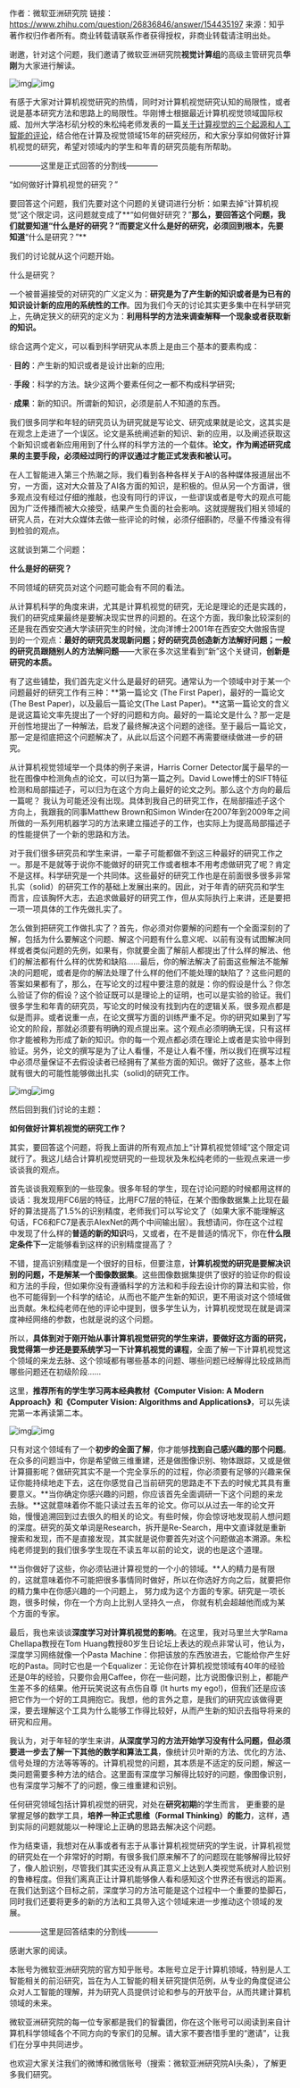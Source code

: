 作者：微软亚洲研究院
链接：https://www.zhihu.com/question/26836846/answer/154435197
来源：知乎
著作权归作者所有。商业转载请联系作者获得授权，非商业转载请注明出处。



谢邀，针对这个问题，我们邀请了微软亚洲研究院**视觉计算组**的高级主管研究员**华刚**为大家进行解读。

![img](https://pic4.zhimg.com/50/v2-193cc6a72418f0367b42c25e24d00f1f_hd.jpg?source=1940ef5c)![img](https://pic4.zhimg.com/80/v2-193cc6a72418f0367b42c25e24d00f1f_720w.jpg?source=1940ef5c)

有感于大家对计算机视觉研究的热情，同时对计算机视觉研究认知的局限性，或者说是基本研究方法和思路上的局限性。华刚博士根据最近计算机视觉领域国际权威、加州大学洛杉矶分校的朱松纯老师发表的一篇[关于计算视觉的三个起源和人工智能的评论](https://link.zhihu.com/?target=http%3A//mp.weixin.qq.com/s%3F__biz%3DMzAwMTA3MzM4Nw%3D%3D%26mid%3D2649439592%26idx%3D1%26sn%3Dfdb687300e4a930fdd08c23d8816bbd8%26chksm%3D82c0d4ecb5b75dfae69dd0a219916ab8533da9a6d02d3c7cfbcc5323579c16033bba7407f2b5%26scene%3D21%23wechat_redirect)，结合他在计算及视觉领域15年的研究经历，和大家分享如何做好计算机视觉的研究，希望对领域内的学生和年青的研究员能有所帮助。



————这里是正式回答的分割线————

“如何做好计算机视觉的研究？” 

要回答这个问题，我们先要对这个问题的关键词进行分析：如果去掉“计算机视觉”这个限定词，这问题就变成了**“如何做好研究？”**那么，要回答这个问题，我们就要知道“什么是好的研究？”而要定义什么是好的研究，必须回到根本，先要知道**“什么是研究？”**

我们的讨论就从这个问题开始。

什么是研究？

一个被普遍接受的对研究的广义定义为：**研究是为了产生新的知识或者是为已有的知识设计新的应用的系统性的工作**。因为我们今天的讨论其实更多集中在科学研究上，先确定狭义的研究的定义为：**利用科学的方法来调查解释一个现象或者获取新的知识。**

综合这两个定义，可以看到科学研究从本质上是由三个基本的要素构成：

· **目的**：产生新的知识或者是设计出新的应用; 

· **手段**：科学的方法。缺少这两个要素任何之一都不构成科学研究; 

· **成果**：新的知识。所谓新的知识，必须是前人不知道的东西。

我们很多同学和年轻的研究员认为研究就是写论文、研究成果就是论文，这其实是在观念上走进了一个误区。论文是系统阐述新的知识、新的应用，以及阐述获取这个新知识或者新应用用到了什么样的科学方法的一个载体。**论文，作为阐述研究成果的主要手段，必须经过同行的评议通过才能正式发表和被认可。**

在人工智能进入第三个热潮之际，我们看到各种各样关于AI的各种媒体报道层出不穷，一方面，这对大众普及了AI各方面的知识，是积极的。但从另一个方面讲，很多观点没有经过仔细的推敲，也没有同行的评议，一些谬误或者是夸大的观点可能因为广泛传播而被大众接受，结果产生负面的社会影响。这就提醒我们相关领域的研究人员，在对大众媒体去做一些评论的时候，必须仔细斟酌，尽量不传播没有得到检验的观点。

这就谈到第二个问题：

**什么是好的研究？**

不同领域的研究员对这个问题可能会有不同的看法。

从计算机科学的角度来讲，尤其是计算机视觉的研究，无论是理论的还是实践的，我们的研究成果最终是要解决现实世界的问题的。在这个方面，我印象比较深刻的还是我在西安交通大学读研究生的时候，沈向洋博士2001年在西安交大做报告提到的一个观点：**最好的研究员发现新问题；好的研究员创造新方法解好问题；一般的研究员跟随别人的方法解问题**——大家在多次这里看到“新”这个关键词，**创新是研究的本质。**

有了这些铺垫，我们首先定义什么是最好的研究。通常认为一个领域中对于某一个问题最好的研究工作有三种：**第一篇论文 (The First Paper)，最好的一篇论文 (The Best Paper)，以及最后一篇论文(The Last Paper)。**这第一篇论文的含义是说这篇论文率先提出了一个好的问题和方向。最好的一篇论文是什么？那一定是开创性地提出了一种解法，启发了最终解决这个问题的途径。至于最后一篇论文，那一定是彻底把这个问题解决了，从此以后这个问题不再需要继续做进一步的研究。

从计算机视觉领域举一个具体的例子来讲，Harris Corner Detector属于最早的一批在图像中检测角点的论文，可以归为第一篇之列。David Lowe博士的SIFT特征检测和局部描述子，可以归为在这个方向上最好的论文之列。那么这个方向的最后一篇呢？ 我认为可能还没有出现。具体到我自己的研究工作，在局部描述子这个方向上，我跟我的同事Matthew Brown和Simon Winder在2007年到2009年之间所做的一系列用机器学习的方法来建立描述子的工作，也实际上为提高局部描述子的性能提供了一个新的思路和方法。

对于我们很多研究员和学生来讲，一辈子可能都做不到这三种最好的研究工作之一。那是不是就等于说你不能做好的研究工作或者根本不用考虑做研究了呢？肯定不是这样。科学研究是一个共同体。这些最好的研究工作也是在前面很多很多非常扎实（solid）的研究工作的基础上发展出来的。因此，对于年青的研究员和学生而言，应该胸怀大志，去追求做最好的研究工作，但从实际执行上来讲，还是要把一项一项具体的工作先做扎实了。

怎么做到把研究工作做扎实了？首先，你必须对你要解的问题有一个全面深刻的了解，包括为什么要解这个问题、解这个问题有什么意义呢、以前有没有试图解决同样或者类似问题的先例，如果有，你就要全面了解前人都提出了什么样的解法、他们的解法都有什么样的优势和缺陷……最后，你的解法解决了前面这些解法不能解决的问题呢，或者是你的解法处理了什么样的他们不能处理的缺陷了？这些问题的答案如果都有了，那么，在写论文的过程中要注意的就是：你的假设是什么？你怎么验证了你的假设？这个验证既可以是理论上的证明，也可以是实验的验证。我们很多学生和年青的研究员，写论文的时候没有找到内在的逻辑关系，很多观点都是似是而非。或者说重一点，在论文撰写方面的训练严重不足。你的研究如果到了写论文的阶段，那就必须要有明确的观点提出来。这个观点必须明确无误，只有这样你才能被称为形成了新的知识。你的每一个观点都必须在理论上或者是实验中得到验证。另外，论文的撰写是为了让人看懂，不是让人看不懂，所以我们在撰写过程中必须尽量保证不去假设读者已经拥有了某些方面的知识。做好了这些，基本上你就有很大的可能性能够做出扎实（solid)的研究工作。

![img](https://pic3.zhimg.com/50/v2-706eb4008de08121cbe2ce4480045066_hd.jpg?source=1940ef5c)![img](https://pic3.zhimg.com/80/v2-706eb4008de08121cbe2ce4480045066_720w.jpg?source=1940ef5c)

然后回到我们讨论的主题：

**如何做好计算机视觉的研究工作？**

其实，要回答这个问题，将我上面讲的所有观点加上“计算机视觉领域”这个限定词就行了。我这儿结合计算机视觉研究的一些现状及朱松纯老师的一些观点来进一步谈谈我的观点。

首先谈谈我观察到的一些现象。很多年轻的学生，现在讨论问题的时候都用这样的谈话：我发现用FC6层的特征，比用FC7层的特征，在某个图像数据集上比现在最好的算法提高了1.5%的识别精度，老师我们可以写论文了（如果大家不能理解这句话，FC6和FC7是表示AlexNet的两个中间输出层）。我想请问，你在这个过程中发现了什么样的**普适的新的知识**吗，又或者，在不是普适的情况下，你在**什么限定条件下**一定能够看到这样的识别精度提高了？

不错，提高识别精度是一个很好的目标，但要注意，**计算机视觉的研究是要解决识别的问题，不是解某一个图像数据集**。这些图像数据集提供了很好的验证你的假设和方法的手段，但如果你没有遵循科学的方法和和手段去设计你的算法和实验，你也不可能得到一个科学的结论，从而也不能产生新的知识，更不用谈对这个领域做出贡献。朱松纯老师在他的评论中提到，很多学生认为，计算机视觉现在就是调深度神经网络的参数，也就是说的这个问题。

所以，**具体到对于刚开始从事计算机视觉研究的学生来讲，要做好这方面的研究，我觉得第一步还是要系统学习一下计算机视觉的课程**，全面了解一下计算机视觉这个领域的来龙去脉、这个领域都有哪些基本的问题、哪些问题已经解得比较成熟而哪些问题还在初级阶段……

这里，**推荐所有的学生学习两本经典教材《Computer Vision: A Modern Approach》和《Computer Vision: Algorithms and Applications》**，可以先读完第一本再读第二本。

![img](https://pic4.zhimg.com/50/v2-d39df8f3586180905ff5eab75632aaf6_hd.jpg?source=1940ef5c)![img](https://pic4.zhimg.com/80/v2-d39df8f3586180905ff5eab75632aaf6_720w.jpg?source=1940ef5c)

只有对这个领域有了一个**初步的全面了解**，你才能够**找到自己感兴趣的那个问题**。在众多的问题当中，你是希望做三维重建，还是做图像识别、物体跟踪，又或是做计算摄影呢？做研究其实不是一个完全享乐的的过程，你必须要有足够的兴趣来保证你能持续地走下去，这在你感觉自己当前研究的思路走不下去的时候尤其具有重要意义。**当你确定你感兴趣的问题，你应该首先全面调研一下这个问题的来龙去脉。**这就意味着你不能只读过去五年的论文。你可以从过去一年的论文开始，慢慢追溯回到过去很久的相关的论文。有些时候，你会惊讶地发现前人想问题的深度。研究的英文单词是Research，拆开是Re-Search，用中文直译就是重新搜索和发现，而不是直接发现，其实就是说你要首先对这个问题做追本溯源。朱松纯老师提到的我们很多学生现在不读五年以前的论文，说的也是这个道理。

**当你做好了这些，你必须钻进计算视觉的一个小的领域。**人的精力是有限的，这就意味着你不可能把很多事情同时做好，所以在你选好方向之后，就要把你的精力集中在你感兴趣的一个问题上， 努力成为这个方面的专家。研究是一项长跑，很多时候，你在一个方向上比别人坚持久一点， 你就有机会超越他而成为某个方面的专家。

最后，我也来谈谈**深度学习对计算机视觉的影响**。在这里，我对马里兰大学Rama Chellapa教授在Tom Huang教授80岁生日论坛上表达的观点非常认可，他认为，深度学习网络就像一个Pasta Machine：你把该放的东西放进去，它能给你产生好吃的Pasta。同时它也是一个Equalizer：无论你在计算机视觉领域有40年的经验还是0年的经验，只要你会用Caffee，你在一些问题，比方说图像识别上，都能产生差不多的结果。他开玩笑说这有点伤自尊 (It hurts my ego!)，但我们还是应该把它作为一个好的工具拥抱它。我想，他的言外之意，是我们的研究应该做得更深，要去理解这个工具为什么能够工作得比较好，从而产生新的知识去指导将来的研究和应用。

我认为，对于年轻的学生来讲，**从深度学习的方法开始学习没有什么问题，但必须要进一步去了解一下其他的数学和算法工具**，像统计贝叶斯的方法、优化的方法、信号处理的方法等等等的。计算机视觉的问题，其本质是不适定的反问题，解这一类问题需要多种方法的结合。这里面有深度学习解得比较好的问题，像图像识别，也有深度学习解不了的问题，像三维重建和识别。

任何研究领域包括计算机视觉的研究，对处在**研究初期**的学生而言， 更重要的是掌握足够的数学工具，**培养一种正式思维（Formal Thinking）的能力**，这样，遇到实际的问题就能以一种理论上正确的思路去解决这个问题。

作为结束语，我想对在从事或者有志于从事计算机视觉研究的学生说，计算机视觉的研究处在一个非常好的时期，有很多我们原来解不了的问题现在能够解得比较好了，像人脸识别，尽管我们其实还没有从真正意义上达到人类视觉系统对人脸识别的鲁棒程度。但我们离真正让计算机能够像人看和感知这个世界还有很远的距离。在我们达到这个目标之前，深度学习的方法可能是这个过程中一个重要的垫脚石，同时我们还要将更多的新的方法和工具带入这个领域来进一步推动这个领域的发展。



————这里是回答结束的分割线————

感谢大家的阅读。

本账号为微软亚洲研究院的官方知乎账号。本账号立足于计算机领域，特别是人工智能相关的前沿研究，旨在为人工智能的相关研究提供范例，从专业的角度促进公众对人工智能的理解，并为研究人员提供讨论和参与的开放平台，从而共建计算机领域的未来。

微软亚洲研究院的每一位专家都是我们的智囊团，你在这个账号可以阅读到来自计算机科学领域各个不同方向的专家们的见解。请大家不要吝惜手里的“邀请”，让我们在分享中共同进步。

也欢迎大家关注我们的微博和微信账号（搜索：微软亚洲研究院AI头条），了解更多我们研究。